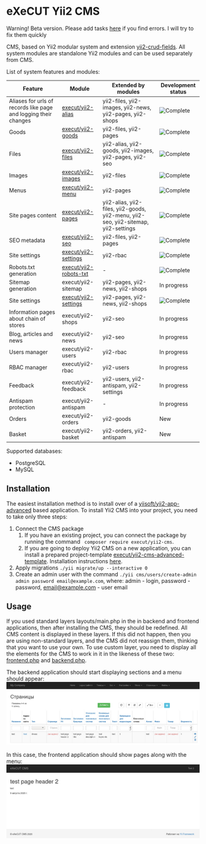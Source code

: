 # eXeCUT Yii2 CMS
Warning! Beta version. Please add tasks [here](https://github.com/execut/yii2-cms/issues) if you find errors. I will try to fix them quickly

CMS, based on Yii2 modular system and extension [yii2-crud-fields](https://github.com/execut/yii2-crud-fields/). All system modules are standalone Yii2 modules and can be used separately from CMS.

List of system features and modules:

Feature | Module | Extended by modules | Development status
-------------------- | ----------- | -------------- | ------
Aliases for urls of records like page and logging their changes | [execut/yii2-alias](http://github.com/execut/yii2-alias) | yii2-files, yii2-images, yii2-news, yii2-pages, yii2-shops | ![Complete](https://img.shields.io/packagist/v/execut/yii2-alias.svg?color=green&label=%20)
Goods | [execut/yii2-goods](http://github.com/execut/yii2-goods) | yii2-files, yii2-pages | ![Complete](https://img.shields.io/packagist/v/execut/yii2-goods.svg?color=green&label=%20)
Files | [execut/yii2-files](http://github.com/execut/yii2-files) | yii2-alias, yii2-goods, yii2-images, yii2-pages, yii2-seo |  ![Complete](https://img.shields.io/packagist/v/execut/yii2-seo.svg?color=green&label=%20)
Images | [execut/yii2-images](http://github.com/execut/yii2-images) | yii2-files | ![Complete](https://img.shields.io/packagist/v/execut/yii2-files.svg?color=green&label=%20)
Menus | [execut/yii2-menu](http://github.com/execut/yii2-menu) | yii2-pages | ![Complete](https://img.shields.io/packagist/v/execut/yii2-menu.svg?color=green&label=%20)
Site pages content | [execut/yii2-pages](http://github.com/execut/yii2-pages) | yii2-alias, yii2-files, yii2-goods, yii2-menu, yii2-seo, yii2-sitemap, yii2-settings | ![Complete](https://img.shields.io/packagist/v/execut/yii2-pages.svg?color=green&label=%20)
SEO metadata | [execut/yii2-seo](http://github.com/execut/yii2-seo) | yii2-files, yii2-pages |  ![Complete](https://img.shields.io/packagist/v/execut/yii2-seo.svg?color=green&label=%20)
Site settings | [execut/yii2-settings](http://github.com/execut/yii2-settings) | yii2-rbac |  ![Complete](https://img.shields.io/packagist/v/execut/yii2-settings.svg?color=green&label=%20)
Robots.txt generation | [execut/yii2-robots-txt](http://github.com/execut/yii2-robots-txt) | - |  ![Complete](https://img.shields.io/packagist/v/execut/yii2-robots-txt.svg?color=green&label=%20)
Sitemap generation | execut/yii2-sitemap | yii2-pages, yii2-news, yii2-shops | In progress
Site settings | [execut/yii2-settings](http://github.com/execut/yii2-settings) | yii2-pages, yii2-news, yii2-shops |  ![Complete](https://img.shields.io/packagist/v/execut/yii2-settings.svg?color=green&label=%20)
Information pages about chain of stores | execut/yii2-shops | yii2-seo | In progress
Blog, articles and news | execut/yii2-news | yii2-seo | In progress
Users manager | execut/yii2-users | yii2-rbac | In progress
RBAC manager | execut/yii2-rbac | yii2-users | In progress
Feedback | execut/yii2-feedback | yii2-users, yii2-antispam, yii2-settings | In progress
Antispam protection | execut/yii2-antispam | - | In progress
Orders | execut/yii2-orders | yii2-goods | New
Basket | execut/yii2-basket | yii2-orders, yii2-antispam | New

Supported databases:
* PostgreSQL
* MySQL

## Installation

The easiest installation method is to install over of a [yiisoft/yii2-app-advanced](https://github.com/yiisoft/yii2-app-advanced) based application.
To install Yii2 CMS into your project, you need to take only three steps:
1. Connect the CMS package
   1. If you have an existing project, you can connect the package by running the command ``` composer require execut/yii2-cms```.
   1. If you are going to deploy Yii2 CMS on a new application, you can install a prepared project-template [execut/yii2-cms-advanced-template](https://github.com/execut/yii2-cms-advanced-template/). Installation instructions [here](https://github.com/execut/yii2-cms-advanced-template/blob/master/docs/guide/start-installation.md).
1. Apply migrations ```./yii migrate/up --interactive 0```
1. Create an admin user with the command ```./yii cms/users/create-admin admin password email@example.com```,
where: admin - login, password - password, email@example.com - user email

## Usage
If you used standard layers layouts/main.php in the in backend and frontend applications, then after installing the CMS, they should be redefined.
All CMS content is displayed in these layers.
If this did not happen, then you are using non-standard layers, and the CMS did not reassign them, thinking that you want to use your own.
To use custom layer, you need to display all the elements for the CMS to work in it in the likeness of these two:
[frontend.php](https://github.com/execut/yii2-cms/blob/master/views/layouts/frontend.php) and
[backend.php](https://github.com/execut/yii2-cms/blob/master/views/layouts/backend.php).

The backend application should start displaying sections and a menu should appear:
![i/backend-pages.jpg](https://raw.githubusercontent.com/execut/yii2-cms/master/docs/guide-ru/i/backend-pages.jpg)

In this case, the frontend application should show pages along with the menu:
![i/backend-pages.jpg](https://raw.githubusercontent.com/execut/yii2-cms/master/docs/guide-ru/i/frontend-pages.jpg)
